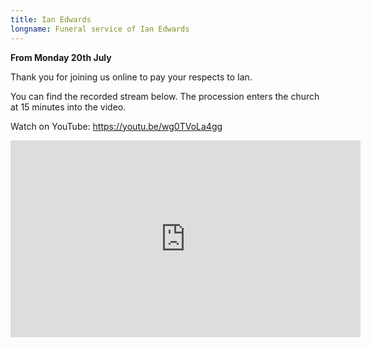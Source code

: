 ```yaml
---
title: Ian Edwards
longname: Funeral service of Ian Edwards
---
```


**From Monday 20th July** 

Thank you for joining us online to pay your respects to Ian.

You can find the recorded stream below. The procession enters the church at 15 minutes into the video.

Watch on YouTube: <https://youtu.be/wg0TVoLa4gg>

<iframe width="560" height="315" src="https://www.youtube.com/embed/wg0TVoLa4gg" frameborder="0" allow="accelerometer; autoplay; encrypted-media; gyroscope; picture-in-picture" allowfullscreen></iframe>

<!--<div class="center" style="width:400px; max-width:100%">
	<img
		class="fn w-100 pa0"
		src="/photo/stream-20th-july.png"
		alt="The stream will begin on 20th July" />
</div>-->

